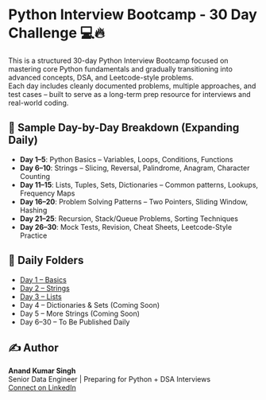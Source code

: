 # Python Interview Bootcamp - 30 Day Challenge 💻🔥

This is a structured 30-day Python Interview Bootcamp focused on mastering core Python fundamentals and gradually transitioning into advanced concepts, DSA, and Leetcode-style problems.  
Each day includes cleanly documented problems, multiple approaches, and test cases – built to serve as a long-term prep resource for interviews and real-world coding.

## 📅 Sample Day-by-Day Breakdown (Expanding Daily)

- **Day 1–5**: Python Basics – Variables, Loops, Conditions, Functions
- **Day 6–10**: Strings – Slicing, Reversal, Palindrome, Anagram, Character Counting
- **Day 11–15**: Lists, Tuples, Sets, Dictionaries – Common patterns, Lookups, Frequency Maps
- **Day 16–20**: Problem Solving Patterns – Two Pointers, Sliding Window, Hashing
- **Day 21–25**: Recursion, Stack/Queue Problems, Sorting Techniques
- **Day 26–30**: Mock Tests, Revision, Cheat Sheets, Leetcode-Style Practice

## 📁 Daily Folders

- [Day 1 – Basics](./Day1_Basics/README.md)
- [Day 2 – Strings](./Day2_Strings/README.md)
- [Day 3 – Lists](./Day3_Lists/README.md)
- Day 4 – Dictionaries & Sets (Coming Soon)
- Day 5 – More Strings (Coming Soon)
- Day 6–30 – To Be Published Daily

## ✍️ Author

**Anand Kumar Singh**  
Senior Data Engineer | Preparing for Python + DSA Interviews  
[Connect on LinkedIn](https://www.linkedin.com/in/anand-kumar-singh-830839ab)